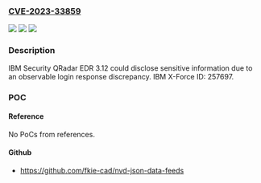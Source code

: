 ### [CVE-2023-33859](https://cve.mitre.org/cgi-bin/cvename.cgi?name=CVE-2023-33859)
![](https://img.shields.io/static/v1?label=Product&message=Security%20QRadar%20EDR&color=blue)
![](https://img.shields.io/static/v1?label=Version&message=%3D%203.12%20&color=brighgreen)
![](https://img.shields.io/static/v1?label=Vulnerability&message=CWE-204%20Response%20Discrepancy%20Information%20Exposure&color=brighgreen)

### Description

IBM Security QRadar EDR 3.12 could disclose sensitive information due to an observable login response discrepancy.  IBM X-Force ID:  257697.

### POC

#### Reference
No PoCs from references.

#### Github
- https://github.com/fkie-cad/nvd-json-data-feeds

